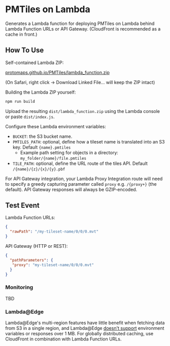 # PMTiles on Lambda

Generates a Lambda function for deploying PMTiles on Lambda behind Lambda Function URLs or API Gateway. (CloudFront is recommended as a cache in front.)

## How To Use

Self-contained Lambda ZIP:

[protomaps.github.io/PMTiles/lambda_function.zip](https://protomaps.github.io/PMTiles/lambda_function.zip)

(On Safari, right click -> Download Linked File... will keep the ZIP intact)

Building the Lambda ZIP yourself:

```sh
npm run build
```

Upload the resulting `dist/lambda_function.zip` using the Lambda console or paste `dist/index.js`.

Configure these Lambda environment variables:

* `BUCKET`: the S3 bucket name.
* `PMTILES_PATH`: optional, define how a tileset name is translated into an S3 key. Default `{name}.pmtiles`
  * Example path setting for objects in a directory: `my_folder/{name}/file.pmtiles`
* `TILE_PATH`: optional, define the URL route of the tiles API. Default `/{name}/{z}/{x}/{y}.pbf`

For API Gateway integration, your Lambda Proxy Integration route will need to specify a greedy capturing parameter called `proxy` e.g. `/{proxy+}` (the default). API Gateway responses will always be GZIP-encoded.

## Test Event

Lambda Function URLs:

```json
{
  "rawPath": "/my-tileset-name/0/0/0.mvt"
}
```

API Gateway (HTTP or REST):

```json
{
  "pathParameters": {
   "proxy": "my-tileset-name/0/0/0.mvt"
  }
}
```

### Monitoring

TBD

### Lambda@Edge

Lambda@Edge's multi-region features have little benefit when fetching data from S3 in a single region, and Lambda@Edge [doesn't support](https://docs.aws.amazon.com/AmazonCloudFront/latest/DeveloperGuide/edge-functions-restrictions.html) environment variables or responses over 1 MB. For globally distributed caching, use CloudFront in combination with Lambda Function URLs.
